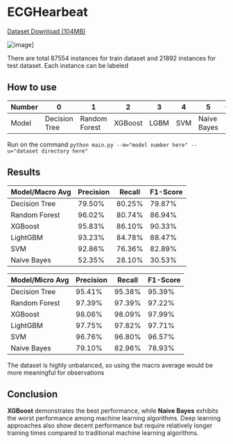 # ECGHearbeat

[Dataset Download (104MB)](https://www.kaggle.com/datasets/shayanfazeli/heartbeat/download?datasetVersionNumber=1)

![image](https://github.com/dchung1209/ECGHearbeat/assets/121478848/f1d6cbc6-118c-4129-ab09-15dae426cdaa)]



There are total 87554 instances for train dataset and 21892 instances for test dataset. Each instance can be labeled 

## How to use

| Number | 0             | 1             | 2       | 3    | 4    | 5           | 6>=     |
| ------ | ------------- | ------------- | ------- | ---- | ---- | ----------- | ------- |
| Model  | Decision Tree | Random Forest | XGBoost | LGBM | SVM  | Naive Bayes | Run All |

Run on the command `python main.py --m="model number here" --u="dataset directory here"`

## Results

| Model/Macro Avg | Precision | Recall | F1-Score |
| --------------- | --------- | ------ | -------- |
| Decision Tree   | 79.50%    | 80.25% | 79.87%   |
| Random Forest   | 96.02%    | 80.74% | 86.94%   |
| XGBoost         | 95.83%    | 86.10% | 90.33%   |
| LightGBM        | 93.23%    | 84.78% | 88.47%   |
| SVM             | 92.86%    | 76.36% | 82.89%   |
| Naive Bayes     | 52.35%    | 28.10% | 30.53%   |

| Model/Micro Avg | Precision | Recall | F1-Score |
| --------------- | --------- | ------ | -------- |
| Decision Tree   | 95.41%    | 95.38% | 95.39%   |
| Random Forest   | 97.39%    | 97.39% | 97.22%   |
| XGBoost         | 98.06%    | 98.09% | 97.99%   |
| LightGBM        | 97.75%    | 97.82% | 97.71%   |
| SVM             | 96.76%    | 96.80% | 96.57%   |
| Naive Bayes     | 79.10%    | 82.96% | 78.93%   |

The dataset is highly unbalanced, so using the macro average would be more meaningful for observations

## Conclusion

**XGBoost** demonstrates the best performance, while **Naive Bayes** exhibits the worst performance among machine learning algorithms. Deep learning approaches also show decent performance but require relatively longer training times compared to traditional machine learning algorithms.
